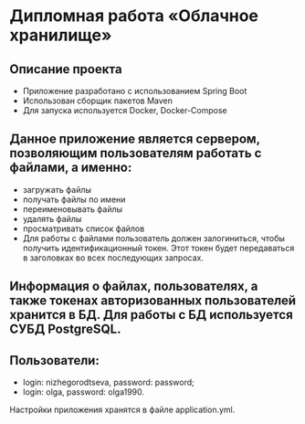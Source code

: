 # Дипломная работа «Облачное хранилище»

## Описание проекта

- Приложение разработано с использованием Spring Boot
- Использован сборщик пакетов Maven
- Для запуска используется Docker, Docker-Compose


## Данное приложение является сервером, позволяющим пользователям работать с файлами, а именно:

- загружать файлы
- получать файлы по имени
- переименовывать файлы
- удалять файлы
- просматривать список файлов
- Для работы с файлами пользователь должен залогиниться, чтобы получить идентификационный токен. Этот токен будет передаваться в заголовках во всех последующих запросах.

## Информация о файлах, пользователях, а также токенах авторизованных пользователей хранится в БД. Для работы с БД используется СУБД PostgreSQL.

## Пользователи:

- login: nizhegorodtseva, password: password;
- login: olga, password: olga1990.

 Настройки приложения хранятся в файле application.yml.
